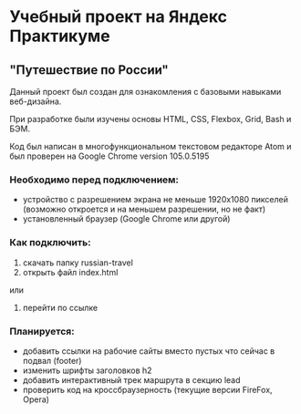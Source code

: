 # Учебный проект на Яндекс Практикуме

## "Путешествие по России"

Данный проект был создан для ознакомления с базовыми навыками веб-дизайна.

При разработке были изучены основы HTML, CSS, Flexbox, Grid, Bash и БЭМ.  

Код был написан в многофункциональном текстовом редакторе Atom и был проверен на Google Chrome version 105.0.5195  

### Необходимо перед подключением:
* устройство с разрешением экрана не меньше 1920х1080 пикселей (возможно откроется и на меньшем разрешении, но не факт)
* установленный браузер (Google Chrome или другой)


### Как подключить:
1. скачать папку russian-travel
2. открыть файл index.html

или 
1. перейти по ссылке 

### Планируется:
* добавить ссылки на рабочие сайты вместо пустых что сейчас в подвал (footer)
* изменить шрифты заголовков h2
* добавить интерактивный трек маршрута в секцию lead
* проверить код на кроссбраузерность (текущие версии FireFox, Opera)
